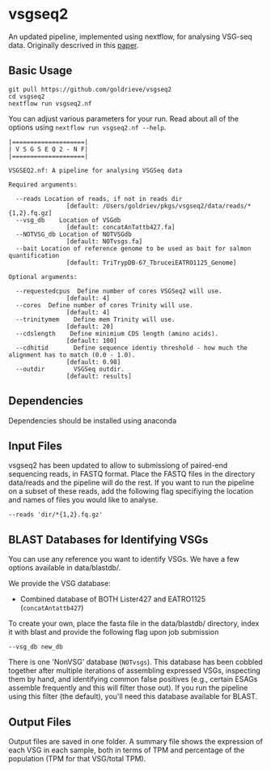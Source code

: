 # vsgseq2
An updated  pipeline, implemented using nextflow, for analysing VSG-seq data. Originally descrived in this [paper](https://www.ncbi.nlm.nih.gov/pmc/articles/PMC4514441/).

## Basic Usage 
```
git pull https://github.com/goldrieve/vsgseq2
cd vsgseq2
nextflow run vsgseq2.nf
```

You can adjust various parameters for your run. Read about all of the options using `nextflow run vsgseq2.nf --help`.

```
|====================|
| V S G S E Q 2 - N F|
|====================|

VSGSEQ2.nf: A pipeline for analysing VSGSeq data

Required arguments:

  --reads Location of reads, if not in reads dir
                [default: /Users/goldriev/pkgs/vsgseq2/data/reads/*{1,2}.fq.gz]
  --vsg_db    Location of VSGdb
                [default: concatAnTattb427.fa]
  --NOTVSG_db Location of NOTVSGdb
                [default: NOTvsgs.fa]
  --bait Location of reference genome to be used as bait for salmon quantification
                [default: TriTrypDB-67_TbruceiEATRO1125_Genome]

Optional arguments:

  --requestedcpus  Define number of cores VSGSeq2 will use.
                [default: 4]
  --cores  Define number of cores Trinity will use.
                [default: 4]
  --trinitymem    Define mem Trinity will use.
                [default: 20]
  --cdslength    Define minimium CDS length (amino acids).
                [default: 100]
  --cdhitid       Define sequence identiy threshold - how much the alignment has to match (0.0 - 1.0).
                [default: 0.98]
  --outdir        VSGSeq outdir.
                [default: results]
```
## Dependencies

Dependencies should be installed using anaconda


## Input Files

vsgseq2 has been updated to allow to submissiong of paired-end sequencing reads, in FASTQ format. Place the FASTQ files in the directory data/reads and the pipeline will do the rest. If you want to run the pipeline on a subset of these reads, add the following flag specifiying the location and names of files you would like to analyse.
```
--reads 'dir/*{1,2}.fq.gz'
``` 

## BLAST Databases for Identifying VSGs

You can use any reference you want to identify VSGs. We have a few options available in data/blastdb/.

We provide the VSG database:
* Combined database of BOTH Lister427 and EATRO1125 (`concatAntattb427`)

To create your own, place the fasta file in the data/blastdb/ directory, index it with blast and provide the following flag upon job submission 
```
--vsg_db new_db
```

There is one 'NonVSG' database (`NOTvsgs`). This database has been cobbled together after multiple iterations of assembling expressed VSGs, inspecting them by hand, and identifying common false positives (e.g., certain ESAGs assemble frequently and this will filter those out). If you run the pipeline using this filter (the default), you'll need this database available for BLAST.  

## Output Files

Output files are saved in one folder. A summary file shows the expression of each VSG in each sample, both in terms of TPM and percentage of the population (TPM for that VSG/total TPM).

